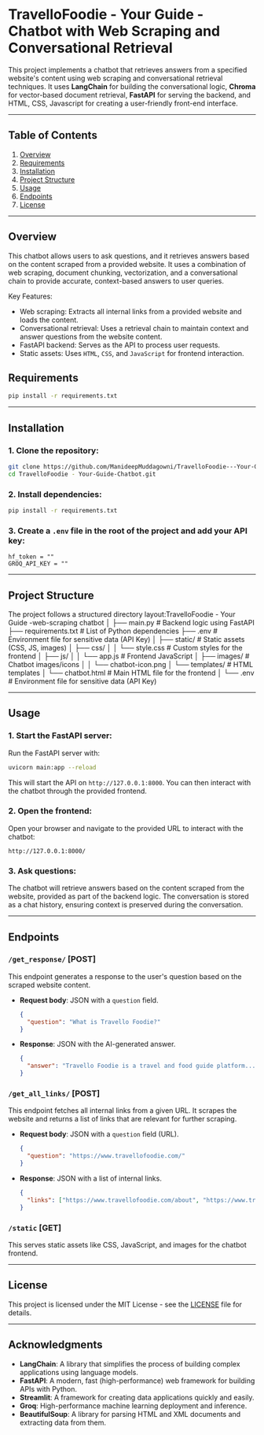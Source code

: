 # TravelloFoodie - Your Guide - Chatbot with Web Scraping and Conversational Retrieval

This project implements a chatbot that retrieves answers from a specified website's content using web scraping and conversational retrieval techniques. It uses **LangChain** for building the conversational logic, **Chroma** for vector-based document retrieval, **FastAPI** for serving the backend, and HTML, CSS, Javascript  for creating a user-friendly front-end interface.

---

## Table of Contents

1. [Overview](#overview)
2. [Requirements](#requirements)
3. [Installation](#installation)
4. [Project Structure](#project-structure)
5. [Usage](#usage)
6. [Endpoints](#endpoints)
7. [License](#license)

---

## Overview

This chatbot allows users to ask questions, and it retrieves answers based on the content scraped from a provided website. It uses a combination of web scraping, document chunking, vectorization, and a conversational chain to provide accurate, context-based answers to user queries.

Key Features:

- Web scraping: Extracts all internal links from a provided website and loads the content.
- Conversational retrieval: Uses a retrieval chain to maintain context and answer questions from the website content.
- FastAPI backend: Serves as the API to process user requests.
- Static assets: Uses `HTML`, `CSS`, and `JavaScript` for frontend interaction.

## Requirements

```bash
pip install -r requirements.txt
```

---

## Installation

### 1. Clone the repository:

```bash
git clone https://github.com/ManideepMuddagowni/TravelloFoodie---Your-Guide-Chatbot.git
cd TravelloFoodie - Your-Guide-Chatbot.git
```

### 2. Install dependencies:

```bash
pip install -r requirements.txt
```

### 3. Create a `.env` file in the root of the project and add your API key:

```plaintext
hf_token = ""
GROQ_API_KEY = ""
```

---

## Project Structure

The project follows a structured directory layout:TravelloFoodie - Your Guide -web-scraping
chatbot
│
├── main.py                    # Backend logic using FastAPI
├── requirements.txt      # List of Python dependencies
├── .env                          # Environment file for sensitive data (API Key)
│
├── static/               	 # Static assets (CSS, JS, images)
│   ├── css/
│   │   └── style.css     	 # Custom styles for the frontend
│   ├── js/
│   │   └── app.js        	 # Frontend JavaScript
│   ├── images/           	 # Chatbot images/icons
│   │   └── chatbot-icon.png
│   └── templates/        	 # HTML templates
│       └── chatbot.html   # Main HTML file for the frontend
│
└── .env                  	 # Environment file for sensitive data (API Key)

---

## Usage

### 1. Start the FastAPI server:

Run the FastAPI server with:

```bash
uvicorn main:app --reload
```

This will start the API on `http://127.0.0.1:8000`. You can then interact with the chatbot through the provided frontend.

### 2. Open the frontend:

Open your browser and navigate to the provided URL to interact with the chatbot:

```
http://127.0.0.1:8000/
```

### 3. Ask questions:

The chatbot will retrieve answers based on the content scraped from the website, provided as part of the backend logic. The conversation is stored as a chat history, ensuring context is preserved during the conversation.

---

## Endpoints

### `/get_response/` [POST]

This endpoint generates a response to the user's question based on the scraped website content.

- **Request body**: JSON with a `question` field.

  ```json
  {
    "question": "What is Travello Foodie?"
  }
  ```
- **Response**: JSON with the AI-generated answer.

  ```json
  {
    "answer": "Travello Foodie is a travel and food guide platform..."
  }
  ```

### `/get_all_links/` [POST]

This endpoint fetches all internal links from a given URL. It scrapes the website and returns a list of links that are relevant for further scraping.

- **Request body**: JSON with a `question` field (URL).

  ```json
  {
    "question": "https://www.travellofoodie.com/"
  }
  ```
- **Response**: JSON with a list of internal links.

  ```json
  {
    "links": ["https://www.travellofoodie.com/about", "https://www.travellofoodie.com/destinations"]
  }
  ```

### `/static` [GET]

This serves static assets like CSS, JavaScript, and images for the chatbot frontend.

---

## License

This project is licensed under the MIT License - see the [LICENSE](LICENSE) file for details.

---

## Acknowledgments

- **LangChain**: A library that simplifies the process of building complex applications using language models.
- **FastAPI**: A modern, fast (high-performance) web framework for building APIs with Python.
- **Streamlit**: A framework for creating data applications quickly and easily.
- **Groq**: High-performance machine learning deployment and inference.
- **BeautifulSoup**: A library for parsing HTML and XML documents and extracting data from them.
